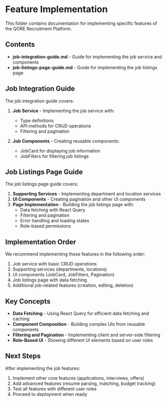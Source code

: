 # Feature Implementation

This folder contains documentation for implementing specific features of the QORE Recruitment Platform.

## Contents

- **job-integration-guide.md** - Guide for implementing the job service and components
- **job-listings-page-guide.md** - Guide for implementing the job listings page

## Job Integration Guide

The job integration guide covers:

1. **Job Service** - Implementing the job service with:
   - Type definitions
   - API methods for CRUD operations
   - Filtering and pagination

2. **Job Components** - Creating reusable components:
   - JobCard for displaying job information
   - JobFilters for filtering job listings

## Job Listings Page Guide

The job listings page guide covers:

1. **Supporting Services** - Implementing department and location services
2. **UI Components** - Creating pagination and other UI components
3. **Page Implementation** - Building the job listings page with:
   - Data fetching with React Query
   - Filtering and pagination
   - Error handling and loading states
   - Role-based permissions

## Implementation Order

We recommend implementing these features in the following order:

1. Job service with basic CRUD operations
2. Supporting services (departments, locations)
3. UI components (JobCard, JobFilters, Pagination)
4. Job listings page with data fetching
5. Additional job-related features (creation, editing, deletion)

## Key Concepts

- **Data Fetching** - Using React Query for efficient data fetching and caching
- **Component Composition** - Building complex UIs from reusable components
- **Filtering and Pagination** - Implementing client and server-side filtering
- **Role-Based UI** - Showing different UI elements based on user roles

## Next Steps

After implementing the job features:

1. Implement other core features (applications, interviews, offers)
2. Add advanced features (resume parsing, matching, budget tracking)
3. Test all features with different user roles
4. Proceed to deployment when ready
